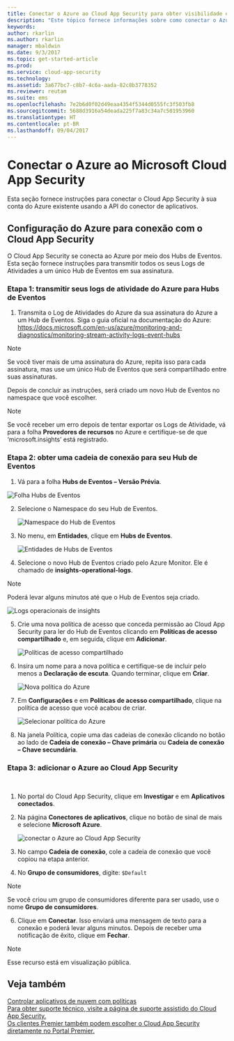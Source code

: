 ```yaml
---
title: Conectar o Azure ao Cloud App Security para obter visibilidade e controle de uso | Microsoft Docs
description: "Este tópico fornece informações sobre como conectar o Azure ao Cloud App Security usando o conector de API."
keywords: 
author: rkarlin
ms.author: rkarlin
manager: mbaldwin
ms.date: 9/3/2017
ms.topic: get-started-article
ms.prod: 
ms.service: cloud-app-security
ms.technology: 
ms.assetid: 3a677bc7-c8b7-4c6a-aada-82c8b3778352
ms.reviewer: reutam
ms.suite: ems
ms.openlocfilehash: 7e2b6d0f02d49eaa4354f5344d0555fc3f503fb8
ms.sourcegitcommit: 5688d3916a54deada225f7a83c34a7c501953960
ms.translationtype: HT
ms.contentlocale: pt-BR
ms.lasthandoff: 09/04/2017
---
```

# <a name="connect-azure-to-microsoft-cloud-app-security"></a>Conectar o Azure ao Microsoft Cloud App Security

Esta seção fornece instruções para conectar o Cloud App Security à sua conta do Azure existente usando a API do conector de aplicativos.  
  
## <a name="setting-up-azure-for-connection-to-cloud-app-security"></a>Configuração do Azure para conexão com o Cloud App Security

O Cloud App Security se conecta ao Azure por meio dos Hubs de Eventos. Esta seção fornece instruções para transmitir todos os seus Logs de Atividades a um único Hub de Eventos em sua assinatura. 

### <a name="step-1-stream-your-azure-activity-logs-to-event-hubs"></a>Etapa 1: transmitir seus logs de atividade do Azure para Hubs de Eventos

1.  Transmita o Log de Atividades do Azure da sua assinatura do Azure a um Hub de Eventos. Siga o guia oficial na documentação do Azure: https://docs.microsoft.com/en-us/azure/monitoring-and-diagnostics/monitoring-stream-activity-logs-event-hubs

 > [!NOTE]
 > Se você tiver mais de uma assinatura do Azure, repita isso para cada assinatura, mas use um único Hub de Eventos que será compartilhado entre suas assinaturas.

 Depois de concluir as instruções, será criado um novo Hub de Eventos no namespace que você escolher.
 
 > [!NOTE]
 > Se você receber um erro depois de tentar exportar os Logs de Atividade, vá para a folha **Provedores de recursos** no Azure e certifique-se de que ‘microsoft.insights’ está registrado.

### <a name="step-2-get-a-connection-string-to-your-event-hub"></a>Etapa 2: obter uma cadeia de conexão para seu Hub de Eventos

1.  Vá para a folha **Hubs de Eventos – Versão Prévia**.
  
   ![Folha Hubs de Eventos](media/azure-event-hubs.png "Hubs de Eventos do Azure")

2.  Selecione o Namespace do seu Hub de Eventos.
  
    ![Namespace do Hub de Eventos](media/azure-namespace.png "Namespace do Azure")

3.  No menu, em **Entidades**, clique em **Hubs de Eventos**. 
  
    ![Entidades de Hubs de Eventos](media/azure-event-hubs-entities.png "Entidades do Hub de Eventos do Azure")

4.  Selecione o novo Hub de Eventos criado pelo Azure Monitor. Ele é chamado de **insights-operational-logs**.
  > [!NOTE]
  > Poderá levar alguns minutos até que o Hub de Eventos seja criado.

   ![Logs operacionais de insights](media/azure-insight-operational-logs.png "Logs operacionais de insights do Azure")
  
  
5. Crie uma nova política de acesso que conceda permissão ao Cloud App Security para ler do Hub de Eventos clicando em **Políticas de acesso compartilhado** e, em seguida, clique em **Adicionar**.
  
    ![Políticas de acesso compartilhado](media/azure-shared-access-policies.png "Política de acesso compartilhado do Azure")

6.  Insira um nome para a nova política e certifique-se de incluir pelo menos a **Declaração de escuta**. Quando terminar, clique em **Criar**.
  
    ![Nova política do Azure](media/azure-new-policy.png "Criar nova política do Azure")

7.  Em **Configurações** e em **Políticas de acesso compartilhado**, clique na política de acesso que você acabou de criar.   
  
    ![Selecionar política do Azure](media/azure-select-policy.png "Selecionar política do Azure")

8. Na janela Política, copie uma das cadeias de conexão clicando no botão ao lado de **Cadeia de conexão – Chave primária** ou **Cadeia de conexão – Chave secundária**.

### <a name="step-3-add-azure-to-cloud-app-security"></a>Etapa 3: adicionar o Azure ao Cloud App Security
 
1.  No portal do Cloud App Security, clique em **Investigar** e em **Aplicativos conectados**.  
  
3.  Na página **Conectores de aplicativos**, clique no botão de sinal de mais e selecione **Microsoft Azure**.  
  
     ![conectar o Azure ao Cloud App Security](media/azure-connect-app.png "conectar o Azure")  
  
4.  No campo **Cadeia de conexão**, cole a cadeia de conexão que você copiou na etapa anterior.  
  
5.  No **Grupo de consumidores**, digite:   `$Default`
    
   >[!NOTE] 
   > Se você criou um grupo de consumidores diferente para ser usado, use o nome **Grupo de consumidores**.
  
6.  Clique em **Conectar**.
     Isso enviará uma mensagem de texto para a conexão e poderá levar alguns minutos. Depois de receber uma notificação de êxito, clique em **Fechar**.  


> [!NOTE]
> Esse recurso está em visualização pública.


## <a name="see-also"></a>Veja também  
[Controlar aplicativos de nuvem com políticas](control-cloud-apps-with-policies.md)   
[Para obter suporte técnico, visite a página de suporte assistido do Cloud App Security.](http://support.microsoft.com/oas/default.aspx?prid=16031)   
[Os clientes Premier também podem escolher o Cloud App Security diretamente no Portal Premier.](https://premier.microsoft.com/)  
  
  